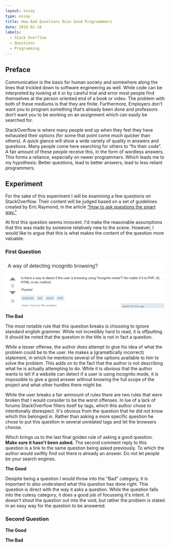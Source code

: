 ```yaml
---
layout: essay
type: essay
title: How Bad Questions Ruin Good Programmmers
date: 2016-02-16
labels:
  - Stack Overflow
  - Questions
  - Programming
---
```



## Preface

Communication is the basis for human society and somewhere along the lines that trickled down to software engineering as well. While code can be interpreted by looking at it or by careful trial and error most people find themselves at the person oriented end of a book or video. The problem with both of these mediums is that they are finite. Furthermore, Employers don’t want you to program something that’s already been done and professors don’t want you to be working on an assignment which can easily be searched for. 

StackOverflow is where many people end up when they feel they have exhausted their options (for some that point come much quicker than others). A quick glance will show a wide variety of quality in answers and questions. Many people come here searching for others to “fix their code”.  A fair amount of these people receive this, in the form of wordless answers. This forms a reliance, especially on newer programmers. Which leads me to my hypothesis: Better questions, lead to better answers, lead to less reliant programmers. 

## Experiment

For the sake of this experiment I will be examining a few questions on StackOverflow. Their content will be judged based on a set of guidelines created by Eric Raymond, in the article <a href="http://www.catb.org/esr/faqs/smart-questions.html#forum">“How to ask questions the smart way.” </a>

At first this question seems innocent. I'd make the reasonable assumptions that this was made by someone relatively new to the scene. However, I would like to argue that this is what makes the content of the question more valuable.

### First Question
<a href="http://stackoverflow.com/questions/41882147/a-way-of-detecting-incognito-browsing"><img class="ui center image" style="" src="../images/SOquestion1.png"></a>

**The Bad**

  The most notable rule that this question breaks is choosing to ignore standard english grammer. While not incredibly hard to read, it is offputting. It should be noted that the question in the title is not in fact a question.
  
  While a lesser offense, the author does attempt to give his idea of what the problem could be to the user. He makes a (gramattically incorrect) statement, in which he mentions several of the options available to him to solve the problem. This adds on to the fact that the author is not describing what he is actually attempting to do. While it is obvious that the author wants to tell if a website can detect if a user is using incognito mode, it is impossible to give a good answer without knowing the full scope of the project and what other hurdles there might be.
  
  While the user breaks a fair ammount of rules there are two rules that were broken that I would consider to be the worst offenses. In lue of a lack of forums StackOverflow filters itself by tags, which this author chose to intentionally disrespect. It's obvious from the question that he did not know which this belonged in. Rather than asking a more specific question he chose to put this question in several unrelated tags and let the browsers choose. 
  
  Which brings us to the last final golden rule of asking a good question. **Make sure it hasn't been asked.** The second comment reply to this question is a link to the same question being asked previously. To which the author would swiftly find out there is already an answer. Do not let people be your search engines. 
  
**The Good**

  Desipite being a question I would throw into the "Bad" category, it is important to also understand what this question has done right. This question is direct with the way it asks a question. While the question falls into the cutesy category, it does a good job of focussing it's intent. It doesn't shout the question out into the void, but rather the problem is stated in an easy way for the question to be answered.
  
 ### Second Question
 
 **The Good**
 
 **The Bad**
